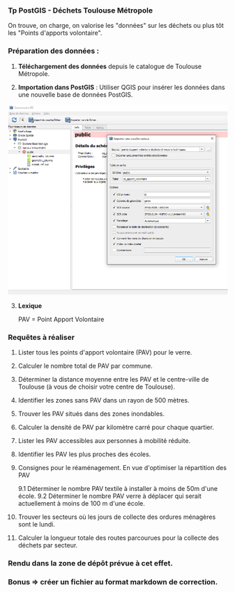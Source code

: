 ### Tp PostGIS - Déchets Toulouse Métropole

On trouve, on charge, on valorise les "données" sur les déchets ou plus tôt les "Points d'apports volontaire".

### Préparation des données :

1. **Téléchargement des données** depuis le catalogue de Toulouse Métropole.

2. **Importation dans PostGIS** : Utiliser QGIS pour insérer les données dans une nouvelle base de données PostGIS.

![img/01_exemple_import_qgis.png](img/01_exemple_import_qgis.png)

3. **Lexique**

	PAV = Point Apport Volontaire

### Requêtes à réaliser

1. Lister tous les points d'apport volontaire (PAV) pour le verre.

2. Calculer le nombre total de PAV par commune.

3. Déterminer la distance moyenne entre les PAV et le centre-ville de Toulouse (à vous de choisir votre centre de Toulouse).

4. Identifier les zones sans PAV dans un rayon de 500 mètres.

5. Trouver les PAV situés dans des zones inondables.

6. Calculer la densité de PAV par kilomètre carré pour chaque quartier.

7. Lister les PAV accessibles aux personnes à mobilité réduite.

8. Identifier les PAV les plus proches des écoles.
   
9. Consignes pour le réaménagement. En vue d'optimiser la répartition des PAV

	9.1 Déterminer le nombre PAV textile à installer à moins de 50m d'une école.
	9.2 Déterminer le nombre PAV verre à déplacer qui serait actuellement à moins de 100 m d'une école.

10. Trouver les secteurs où les jours de collecte des ordures ménagères sont le lundi.

11. Calculer la longueur totale des routes parcourues pour la collecte des déchets par secteur.

### Rendu dans la zone de dépôt prévue à cet effet.

### Bonus => créer un fichier au format markdown de correction.